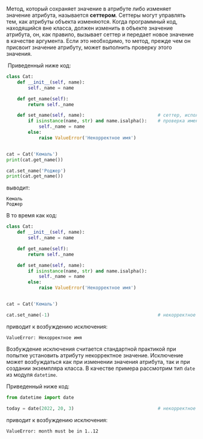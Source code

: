

Метод, который сохраняет значение в атрибуте либо изменяет значение атрибута, называется **сеттером**. Сеттеры могут управлять тем, как атрибуты объекта изменяются. Когда программный код, находящийся вне класса, должен изменить в объекте значение атрибута, он, как правило, вызывает сеттер и передает новое значение в качестве аргумента. Если это необходимо, то метод, прежде чем он присвоит значение атрибуту, может выполнить проверку этого значения.

 Приведенный ниже код:

```python
class Cat:
    def __init__(self, name):
        self._name = name

    def get_name(self):
        return self._name

    def set_name(self, name):                           # сеттер, используется для изменения имени
        if isinstance(name, str) and name.isalpha():    # проверка имени перед заменой
            self._name = name
        else:
            raise ValueError('Некорректное имя')


cat = Cat('Кемаль')
print(cat.get_name())

cat.set_name('Роджер')
print(cat.get_name())
```

выводит:

```no-highlight
Кемаль
Роджер
```

В то время как код:

```python
class Cat:
    def __init__(self, name):
        self._name = name

    def get_name(self):
        return self._name

    def set_name(self, name):
        if isinstance(name, str) and name.isalpha():
            self._name = name
        else:
            raise ValueError('Некорректное имя')


cat = Cat('Кемаль')

cat.set_name(-1)                                        # некорректное имя
```

приводит к возбуждению исключения:

```no-highlight
ValueError: Некорректное имя
```

Возбуждение исключения считается стандартной практикой при попытке установить атрибуту некорректное значение. Исключение может возбуждаться как при изменении значения атрибута, так и при создании экземпляра класса. В качестве примера рассмотрим тип `date` из модуля `datetime`.

Приведенный ниже код:

```python
from datetime import date

today = date(2022, 20, 3)                               # некорректное значение месяца
```

приводит к возбуждению исключения:

```no-highlight
ValueError: month must be in 1..12
```